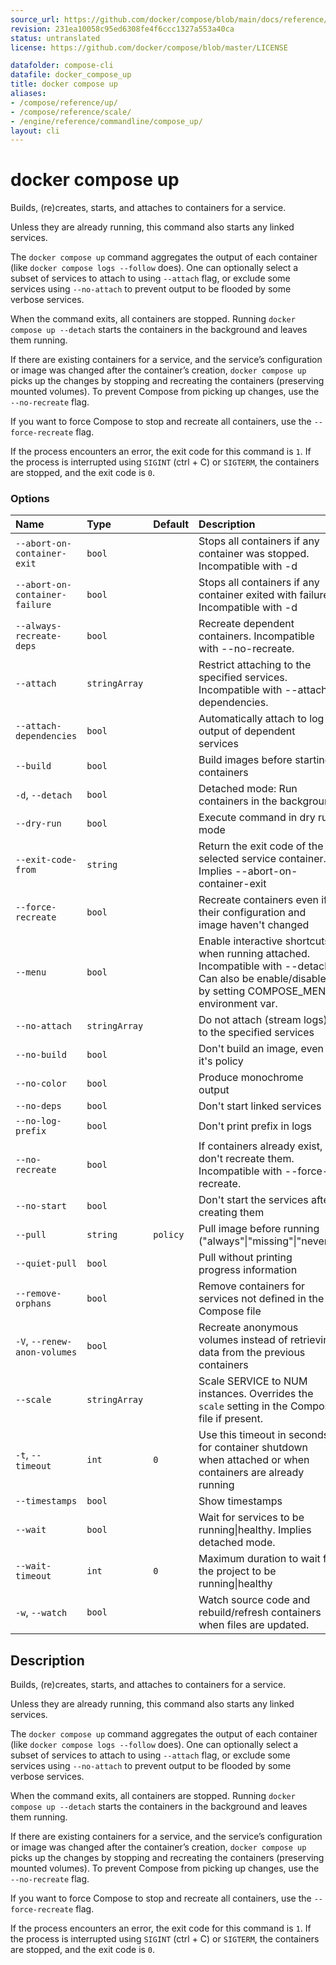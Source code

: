 ```yaml
---
source_url: https://github.com/docker/compose/blob/main/docs/reference/compose_up.md
revision: 231ea10058c95ed6308fe4f6ccc1327a553a40ca
status: untranslated
license: https://github.com/docker/compose/blob/master/LICENSE

datafolder: compose-cli
datafile: docker_compose_up
title: docker compose up
aliases:
- /compose/reference/up/
- /compose/reference/scale/
- /engine/reference/commandline/compose_up/
layout: cli
---
```


# docker compose up

Builds, (re)creates, starts, and attaches to containers for a service.

Unless they are already running, this command also starts any linked services.

The `docker compose up` command aggregates the output of each container (like `docker compose logs --follow` does).
One can optionally select a subset of services to attach to using `--attach` flag, or exclude some services using
`--no-attach` to prevent output to be flooded by some verbose services.

When the command exits, all containers are stopped. Running `docker compose up --detach` starts the containers in the
background and leaves them running.

If there are existing containers for a service, and the service’s configuration or image was changed after the
container’s creation, `docker compose up` picks up the changes by stopping and recreating the containers
(preserving mounted volumes). To prevent Compose from picking up changes, use the `--no-recreate` flag.

If you want to force Compose to stop and recreate all containers, use the `--force-recreate` flag.

If the process encounters an error, the exit code for this command is `1`.
If the process is interrupted using `SIGINT` (ctrl + C) or `SIGTERM`, the containers are stopped, and the exit code is `0`.

### Options

| Name                           | Type          | Default  | Description                                                                                                                                         |
|:-------------------------------|:--------------|:---------|:----------------------------------------------------------------------------------------------------------------------------------------------------|
| `--abort-on-container-exit`    | `bool`        |          | Stops all containers if any container was stopped. Incompatible with -d                                                                             |
| `--abort-on-container-failure` | `bool`        |          | Stops all containers if any container exited with failure. Incompatible with -d                                                                     |
| `--always-recreate-deps`       | `bool`        |          | Recreate dependent containers. Incompatible with --no-recreate.                                                                                     |
| `--attach`                     | `stringArray` |          | Restrict attaching to the specified services. Incompatible with --attach-dependencies.                                                              |
| `--attach-dependencies`        | `bool`        |          | Automatically attach to log output of dependent services                                                                                            |
| `--build`                      | `bool`        |          | Build images before starting containers                                                                                                             |
| `-d`, `--detach`               | `bool`        |          | Detached mode: Run containers in the background                                                                                                     |
| `--dry-run`                    | `bool`        |          | Execute command in dry run mode                                                                                                                     |
| `--exit-code-from`             | `string`      |          | Return the exit code of the selected service container. Implies --abort-on-container-exit                                                           |
| `--force-recreate`             | `bool`        |          | Recreate containers even if their configuration and image haven't changed                                                                           |
| `--menu`                       | `bool`        |          | Enable interactive shortcuts when running attached. Incompatible with --detach. Can also be enable/disable by setting COMPOSE_MENU environment var. |
| `--no-attach`                  | `stringArray` |          | Do not attach (stream logs) to the specified services                                                                                               |
| `--no-build`                   | `bool`        |          | Don't build an image, even if it's policy                                                                                                           |
| `--no-color`                   | `bool`        |          | Produce monochrome output                                                                                                                           |
| `--no-deps`                    | `bool`        |          | Don't start linked services                                                                                                                         |
| `--no-log-prefix`              | `bool`        |          | Don't print prefix in logs                                                                                                                          |
| `--no-recreate`                | `bool`        |          | If containers already exist, don't recreate them. Incompatible with --force-recreate.                                                               |
| `--no-start`                   | `bool`        |          | Don't start the services after creating them                                                                                                        |
| `--pull`                       | `string`      | `policy` | Pull image before running ("always"\|"missing"\|"never")                                                                                            |
| `--quiet-pull`                 | `bool`        |          | Pull without printing progress information                                                                                                          |
| `--remove-orphans`             | `bool`        |          | Remove containers for services not defined in the Compose file                                                                                      |
| `-V`, `--renew-anon-volumes`   | `bool`        |          | Recreate anonymous volumes instead of retrieving data from the previous containers                                                                  |
| `--scale`                      | `stringArray` |          | Scale SERVICE to NUM instances. Overrides the `scale` setting in the Compose file if present.                                                       |
| `-t`, `--timeout`              | `int`         | `0`      | Use this timeout in seconds for container shutdown when attached or when containers are already running                                             |
| `--timestamps`                 | `bool`        |          | Show timestamps                                                                                                                                     |
| `--wait`                       | `bool`        |          | Wait for services to be running\|healthy. Implies detached mode.                                                                                    |
| `--wait-timeout`               | `int`         | `0`      | Maximum duration to wait for the project to be running\|healthy                                                                                     |
| `-w`, `--watch`                | `bool`        |          | Watch source code and rebuild/refresh containers when files are updated.                                                                            |



## Description

Builds, (re)creates, starts, and attaches to containers for a service.

Unless they are already running, this command also starts any linked services.

The `docker compose up` command aggregates the output of each container (like `docker compose logs --follow` does).
One can optionally select a subset of services to attach to using `--attach` flag, or exclude some services using
`--no-attach` to prevent output to be flooded by some verbose services.

When the command exits, all containers are stopped. Running `docker compose up --detach` starts the containers in the
background and leaves them running.

If there are existing containers for a service, and the service’s configuration or image was changed after the
container’s creation, `docker compose up` picks up the changes by stopping and recreating the containers
(preserving mounted volumes). To prevent Compose from picking up changes, use the `--no-recreate` flag.

If you want to force Compose to stop and recreate all containers, use the `--force-recreate` flag.

If the process encounters an error, the exit code for this command is `1`.
If the process is interrupted using `SIGINT` (ctrl + C) or `SIGTERM`, the containers are stopped, and the exit code is `0`.
